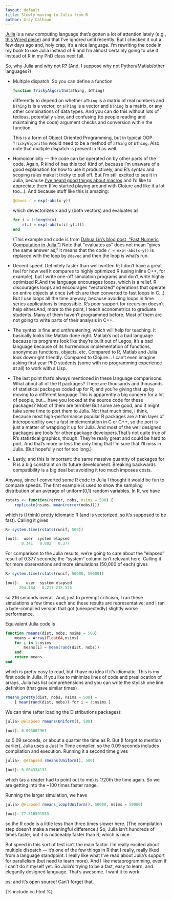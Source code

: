```yaml
---
layout: default
title: Slowly moving to Julia from R
author: Gray Calhoun
---
```


[Julia][1] is a new computing language that’s gotten a lot of
attention lately (e.g., [this Wired piece][2]) and that I’ve ignored
until recently. But I checked it out a few days ago and, holy crap,
it’s a nice language. I’m rewriting the code in my book to use Julia
instead of R and I’m almost certainly going to use it instead of R in
my PhD class next fall.

So, why Julia and why not R? (And, I suppose why not
Python/Matlab/other languages?)

* Multiple dispatch. So you can define a function

  ```julia
  function TrickyAlgorithm(aThing, bThing)
  ```

  differently to depend on whether `aThing` is a matrix of real numbers
  and `bThing` is is a vector, or `aThing` is a vector and `bThing` is a
  matrix, or any other combinations of data types. And you can do this
  without lots of tedious, potentially slow, and confusing (to people
  reading and maintaining the code) argument checks and conversion
  within the function.

  This is a form of Object Oriented Programming, but in typical OOP
  `TrickyAlgorithm` would need to be a method of `aThing` or
  `bThing`. Also note that multiple dispatch is present in R as well.

* Homoiconicity — the code can be operated on by other parts of the
  code. Again, R kind of has this too! Kind of, because I’m unaware of
  a good explanation for how to use it productively, and R’s syntax
  and scoping rules make it tricky to pull off. But I’m still excited
  to see it in Julia, because [I’ve heard good things about macros][3]
  and I’d like to appreciate them (I’ve started playing around with
  Clojure and like it a lot too…). And because stuff like this is
  amazing:

  ```julia
  @devec r = exp(-abs(x-y))
  ```

  which devectorizes x and y (both vectors) and evaluates as

  ```julia
  for i = 1:length(x)
      r[i] = exp(-abs(x[i]-y[i]))
  end
  ```

  (This example and code is from [Dahua Lin’s blog post, “Fast Numeric
  Computation in Julia.”][4]) Note that “evaluates as” does not mean “gives
  the same answer as,” it means that the code `r = exp(-abs(x-y))` is
  replaced with the loop by `@devec` and then the loop is what’s run.

* Decent speed. Definitely faster than well written R; I don’t have a
  great feel for how well it compares to highly optimized R (using
  inline C++, for example), but I write one-off simulation programs
  and don’t write highly optimized R.And the language encourages
  loops, which is a relief. R discourages loops and encourages
  “vectorized” operations that operate on entire objects at once
  (which are then converted to fast loops in C…). But I use loops all
  the time anyway, because avoiding loops in time series applications
  is impossible. R’s poor support for recursion doesn’t help
  either.And, more to the point, I teach econometrics to graduate
  students. Many of them haven’t programmed before. Most of them are
  not going to write parts of their analysis in C++.

* The syntax is fine and unthreatening, which will help for
  teaching. It basically looks like Matlab done right. Matlab’s not a
  bad language because its programs look like they’re built out of
  Legos, it’s a bad language because of its horrendous implementation
  of functions, anonymous functions, objects, etc. Compared to R,
  Matlab and Julia look downright friendly. Compared to Clojure… I
  can’t even imagine asking first year PhD students (some with no
  programming experience at all) to work with a Lisp.

* The last point that’s always mentioned in these language
  comparisons. What about all of the R packages? There are thousands
  and thousands of statistical packages coded up for R, and you’re
  giving that up by moving to a different language.This is apparently
  a big concern for a lot of people, but… have you looked at the
  source code for these packages? Most of them are terrible! But some
  are good, and it might take some time to port them to Julia. Not
  that much time, I think, because most high-performance popular R
  packages are a thin layer of interoperability over a fast
  implementation in C or C++, so the port is just a matter of wrapping
  it up for Julia. And most of the well designed packages are tools
  for other package developers.That’s not quite true of R’s
  statistical graphics, though. They’re really great and could be hard
  to port. And that’s more or less the only thing that I’m sure that
  I’ll miss in Julia. (But hopefully not for too long.)

* Lastly, and this is important: the same massive quantity of packages
  for R is a big constraint on its future development. Breaking
  backwards compatibility is a big deal but avoiding it too much
  imposes costs.

Anyway, since I converted some R code to Julia I thought it would be
fun to compare speeds. The first example is used to show the sampling
distribution of an average of uniform(0,1) random variables. In R, we
have

```R
rstats <- function(rerror, nobs, nsims = 500) {
    replicate(nsims, mean(rerror(nobs)))}
```

which is (I think) pretty idiomatic R (and is vectorized, so it’s
supposed to be fast). Calling it gives

```R
R> system.time(rstats(runif, 500))

[out]:  user  system elapsed 
       0.341   0.002   0.377
```

For comparison to the Julia results, we’re going to care about the
“elapsed” result of 0.377 seconds; the “system” column isn’t relevant
here.  Calling it for more observations and more simulations (50,000
of each) gives

```R
R> system.time(rstats(runif, 50000, 50000))

[out]:   user  system elapsed 
      204.184   0.217 215.526
```

so 216 seconds overall. And, just to preempt criticism, I ran these
simulations a few times each and these results are representative; and
I ran a byte-compiled version that got (unexpectedly) slightly worse
performance.

Equivalent Julia code is

```julia
function rmeans(dist, nobs; nsims = 500)
    means = Array(Float64,nsims)
    for i in 1:nsims
        means[i] = mean(rand(dist, nobs))
    end
    return means
end
```

which is pretty easy to read, but I have no idea if it’s
idiomatic. This is my first code in Julia. If you like to minimize
lines of code and preallocation of arrays, Julia has list
comprehensions and you can write the stylish one line definition (that
gave similar times)

```julia
rmeans_pretty(dist, nobs; nsims = 500) =
    [ mean(rand(dist, nobs)) for i = 1:nsims ]
```

We can time  (after loading the Distributions packages):

```julia
julia> @elapsed rmeans(Uniform(), 500)

[out]: 0.093662961
```

so 0.09 seconds, or about a quarter the time as R. But (I forgot to
mention earlier), Julia uses a Just In Time compiler, so the 0.09
seconds includes compilation and execution. Running it a second time
gives

```julia
julia>  @elapsed rmeans(Uniform(), 500)

[out]: 0.004334132
```

which (as a reader had to point out to me) is 1/20th the time
again. So we are getting into the ~100 times faster range.

Running the larger simulation, we have

```julia
julia> @elapsed rmeans_loop(Uniform(), 50000, nsims = 50000)

[out]: 77.318591953
```

so the R code is a little less than three times slower here. (The
compilation step doesn’t make a meaningful difference.) So, Julia
isn’t hundreds of times faster, but it is noticeably faster than R,
which is nice.

But speed in this sort of test isn’t the main factor. I’m really
excited about multiple dispatch — it’s one of the few things in R that
I really, really liked from a language standpoint. I really like what
I’ve read about Julia’s support for parallelism (but need to learn
more). And I like metaprogramming, even if I can’t do it myself
yet. So Julia’s trying to be a fast, easy to learn, and elegantly
designed language. That’s awesome. I want it to work.

ps: and it’s open source! Can’t forget that.

[1]: http://julialang.org/
[2]: http://www.wired.com/wiredenterprise/2014/02/julia/
[3]: http://www.paulgraham.com/avg.html
[4]: http://julialang.org/blog/2013/09/fast-numeric/

{% include cc.html %}
